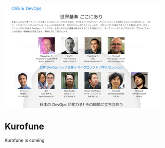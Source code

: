 ![](https://raw.githubusercontent.com/TsuyoshiUshio/Kurofune/master/img/kurofune.png)

# Kurofune

Kurofune is coming

